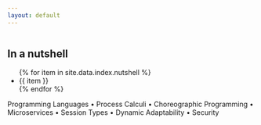 ```yaml
---
layout: default
---
```


<style>.interests a {color: inherit !important;font-weight: inherit;text-decoration: inherit;}</style>

<div class="mb-3 container-flex row d-flex align-items-center justify-content-center" >
 <div class="col-12 small text-muted text-center align-self-start"></div>
 <div class="col-4 col-sm-2 d-flex text-right">
  <img style="max-height:33vw;object-fit:cover;" class="img-fluid" src="/assets/images/photo_id.jpg" alt="">
 </div>
 <div class="d-sm-flex d-none text-right border-right align-self-stretch">
 </div>
 <div class="col-lg-4 col-sm-8 col-12 pt-5">
  <h2>In a nutshell</h2>
  <ul>
     {% for item in site.data.index.nutshell %}
     <li class="mb-2">{{ item }}</li>
     {% endfor %}
 </ul>
 </div>
 <div class="col-12 col-sm-8 border-top small text-muted text-center align-self-start mt-3 pt-3">
 <div class="offset-1 col-9 interests">
 <a href="https://en.wikipedia.org/wiki/Programming_language">Programming Languages</a>
 • <a href="https://en.wikipedia.org/wiki/Process_calculus">Process Calculi</a> 
 • <a href="https://en.wikipedia.org/wiki/Service_choreography">Choreographic</a> Programming
 • <a href="https://en.wikipedia.org/wiki/Microservices">Microservices</a> 
 • <a href="https://en.wikipedia.org/wiki/Security_protocol_notation">Session</a> <a href="https://en.wikipedia.org/wiki/Type_system">Types</a>
 • <a href="https://en.wikipedia.org/wiki/Adaptation_(computer_science)">Dynamic Adaptability</a> 
 • <a href="https://en.wikipedia.org/wiki/Computer_security">Security</a>
 </div>
</div>